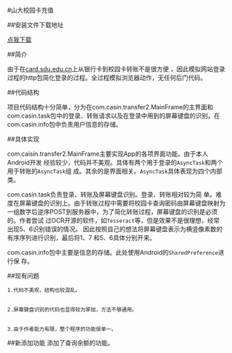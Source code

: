 #山大校园卡充值

##安装文件下载地址

  [点我下载](https://code.csdn.net/zjx409/transfer2/tree/master/release/Transfer2.apk)

##简介


  由于在[card.sdu.edu.cn](http://card.sdu.edu.cn)上从银行卡到校园卡转账不是很方便
，因此模拟网站登录过程的http包简化登录的过程。全过程模拟浏览器动作，无任何后门代码。

##代码结构


  项目代码结构十分简单，分为在com.casin.transfer2.MainFrame的主界面和
com.casin.task包中的登录、转账请求以及在登录中用到的屏幕键盘的识别。在
com.casin.info包中负责用户信息的存储。

##具体实现


  com.caisin.transfer2.MainFrame主要实现App的各项界面功能。由于本人Android开发
经验较少，代码并不美观。具体有两个用于登录的`AsyncTask`和两个用于转账的`AsyncTask`组
成。其余的是界面相关。`AsyncTask`具体表现为四个内部类。


  com.casin.task负责登录、转账及屏幕键盘识别。登录、转账相对较为简
单。难度在屏幕键盘的识别上。由于转账过程中需要将校园卡查询密码由屏幕键盘映射为
一组数字后逆序POST到服务器中，为了简化转账过程，屏幕键盘的识别是必须的。作者尝试
过OCR开源的软件，如`Tesseract`等，但是效果不是很理想，经常出现5、6识别错误的情况。
因此按照自己的想法将屏幕键盘表示为横竖像素数的有序序列进行识别，最后将1、7
和5、6具体分别开来。


  com.casin.info包中主要是信息的存储。此处使用Android的`SharedPreference`进行保
存。

##现有问题


    1.代码不美观，结构也较混乱。
    
    
    2.屏幕键盘识别的代码也显得较为笨拙，方法不够通用。
    
    
    3.由于作者能力有限，整个程序的功能很单一。
    
    
##新添加功能
  添加了查询余额的功能。